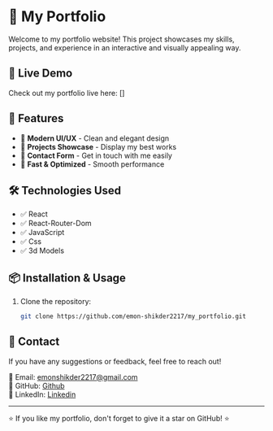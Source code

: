 # 📌 My Portfolio

Welcome to my portfolio website! This project showcases my skills, projects, and experience in an interactive and visually appealing way.

## 🚀 Live Demo
Check out my portfolio live here: []


## 🎨 Features
- 🔹 **Modern UI/UX** - Clean and elegant design
- 🔹 **Projects Showcase** - Display my best works
- 🔹 **Contact Form** - Get in touch with me easily
- 🔹 **Fast & Optimized** - Smooth performance

## 🛠️ Technologies Used
- ✅ React
- ✅ React-Router-Dom
- ✅ JavaScript
- ✅ Css
- ✅ 3d Models

## 📦 Installation & Usage
1. Clone the repository:
   ```bash
   git clone https://github.com/emon-shikder2217/my_portfolio.git


## 📧 Contact
If you have any suggestions or feedback, feel free to reach out!

📩 Email: [emonshikder2217@gmail.com](emonshikder2217@gmail.com)  
🔗 GitHub: [Github](https://github.com/emon-shikder2217)  
🔗 LinkedIn: [Linkedin](https://linkedin.com/in/emonshikder2217)  

---

⭐ If you like my portfolio, don't forget to give it a star on GitHub! ⭐

